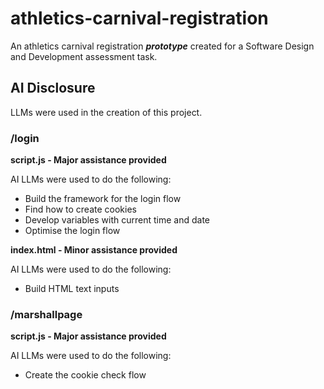 # athletics-carnival-registration
An athletics carnival registration ***prototype*** created for a Software Design and Development assessment task.

## AI Disclosure
LLMs were used in the creation of this project.
### /login
**script.js - Major assistance provided**

AI LLMs were used to do the following:
* Build the framework for the login flow
* Find how to create cookies
* Develop variables with current time and date
* Optimise the login flow

**index.html - Minor assistance provided**

AI LLMs were used to do the following:
* Build HTML text inputs

### /marshallpage
**script.js - Major assistance provided**

AI LLMs were used to do the following:
* Create the cookie check flow